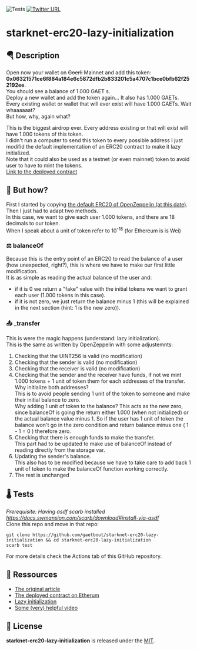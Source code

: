 ![Tests](https://github.com/gaetbout/starknet-erc20-lazy-initialization/actions/workflows/tests.yml/badge.svg)  [![Twitter URL](https://img.shields.io/twitter/url.svg?label=Follow%20%40gaetbout&style=social&url=https%3A%2F%2Ftwitter.com%2Fgaetbout)](https://twitter.com/gaetbout)

# starknet-erc20-lazy-initialization
## 🪂 Description
Open now your wallet on ~~Goerli~~ Mainnet and add this token:  
**0x06321571ce6f884a184e6c5872dfb2b833201c5a4707c1bce0bfb62f252192ee**.  
You should see a balance of 1.000 GAET s.  
Deploy a new wallet and add the token again... It also has 1.000 GAETs.  
Every existing wallet or wallet that will ever exist will have 1.000 GAETs. Wait whaaaaaat?  
But how, why, again what?  
  
This is the biggest airdrop ever. Every address existing or that will exist will have 1.000 tokens of this token.  
I didn't run a computer to send this token to every possible address I just modifid the default implementation of an ERC20 contract to make it lazy initialized.  
Note that it could also be used as a testnet (or even mainnet) token to avoid user to have to mint the tokens.  
[Link to the deployed contract](https://starkscan.co/contract/0x06321571ce6f884a184e6c5872dfb2b833201c5a4707c1bce0bfb62f252192ee)  

## 🤔 But how?
First I started by copying [the default ERC20 of OpenZeppelin (at this date)](https://github.com/OpenZeppelin/cairo-contracts/blob/cairo-1/src/openzeppelin/token/erc20.cairo). Then I just had to adapt two methods.  
In this case, we want to give each user 1.000 tokens, and there are 18 decimals to our token.  
When I speak about a unit of token refer to 10<sup>-18</sup> (for Ethereum is is Wei)

### ⚖️ balanceOf
Because this is the entry point of an ERC20 to read the balance of a user (how unexpected, right?), this is where we have to make our first little modification.  
It is as simple as reading the actual balance of the user and: 
 - if it is 0 we return a "fake" value with the initial tokens we want to grant each user (1.000 tokens in this case).
 - if it is not zero, we just return the balance minus 1 (this will be explained in the next section (hint: 1 is the new zero)).  

### 📤 _transfer
This is were the magic happens (understand: lazy initialization).  
This is the same as written by OpenZeppelin with some adjustemnts:  
 1. Checking that the UINT256 is valid (no modification)
 2. Checking that the sender is valid (no modification)
 3. Checking that the receiver is valid (no modification)
 4. Checking that the sender and the receiver have funds, if not we mint 1.000 tokens + 1 unit of token them for each addresses of the transfer.  
 Why initialize both addresses?  
 This is to avoid people sending 1 unit of the token to someone and make their initial balance to zero.  
 Why adding 1 unit of token to the balance?
 This acts as the new zero, since balanceOf is going the return either 1.000 (when not initialized) or the actual balance value minus 1.
 So if the user has 1 unit of token the balance won't go in the zero condition and return balance minus one ( 1 - 1 = 0 ) therefore zero. 
 5. Checking that there is enough funds to make the transfer.  
 This part had to be updated to make use of balanceOf instead of reading directly from the storage var.
 6. Updating the sender's balance.  
 This also has to be modified because we have to take care to add back 1 unit of token to make the balanceOf function working correctly.
 7. The rest is unchanged 
 

## 🌡️ Tests

*Prerequisite: Having asdf scarb installed https://docs.swmansion.com/scarb/download#install-via-asdf*  
Clone this repo and move in that repo: 
```shell
git clone https://github.com/gaetbout/starknet-erc20-lazy-initialization && cd starknet-erc20-lazy-initialization
scarb test
```  
For more  details check the Actions tab of this GitHub repository. 

## 📖 Ressources
 - [The original article](https://kf106.medium.com/how-i-created-the-worlds-largest-airdrop-of-all-time-b33b153857c4)
 - [The deployed contract on Etherum](https://etherscan.io/address/0xe7c4F86Ab703343b055433ceE05252158cbb305B#code)
 - [Lazy initialization](https://en.wikipedia.org/wiki/Lazy_initialization)
 - [Some (very) helpful video](https://youtu.be/CcVf_e2DIQU)

## 📄 License

**starknet-erc20-lazy-initialization** is released under the [MIT](https://en.wikipedia.org/wiki/MIT_License).




